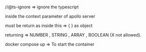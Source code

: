 //@ts-ignore  => ignore the typescript

inside the context parameter of apollo server 

must be return as inside this => { }  as object 

returning => NUMBER , STRING , ARRAY , BOOLEAN  (X not allowed).

docker compose up => To start the container 